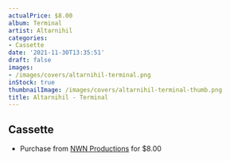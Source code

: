 ```yaml
---
actualPrice: $8.00
album: Terminal
artist: Altarnihil
categories:
- Cassette
date: '2021-11-30T13:35:51'
draft: false
images:
- /images/covers/altarnihil-terminal.png
inStock: true
thumbnailImage: /images/covers/altarnihil-terminal-thumb.png
title: Altarnihil - Terminal
---
```


## Cassette
* Purchase from [NWN Productions](http://shop.nwnprod.com/index.php?route=product/product&path=73&product_id=17378&sort=pd.name&order=ASC) for $8.00
